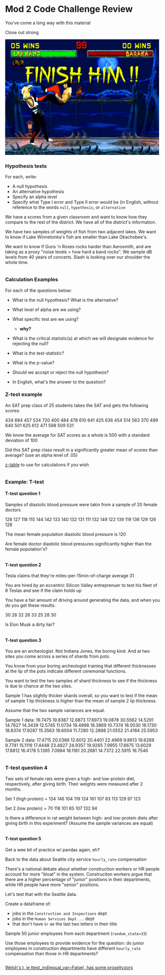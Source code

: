 # Mod 2 Code Challenge Review

You've come a long way with this material

Close out strong

![](viz/mortal_kombat.gif)

### Hypothesis tests

For each, write:

- A null hypothesis 
- An alternative hypothesis
- Specify an alpha level
- Specify what Type I error and Type II error would be (in English, without reference to the words `null`, `hypothesis`, or `alternative`

We have a scores from a given classroom and want to know how they compare to the rest of the district.  We have all of the district's information.



We have two samples of weights of fish from two adjacent lakes.  We want to know if Lake Winnetonka's fish are smaller than Lake Okachobee's.



We want to know if Guns 'n Roses rocks harder than Aerosmith, and are taking as a proxy "noise levels = how hard a band rocks".  We sample dB levels from 40 years of concerts.  Slash is looking over our shoulder the whole time.  


```python

```

### Calculation Examples

For each of the questions below:

- What is the null hypothesis?  What is the alternative?

- What level of alpha are we using?  


- What specific test are we using?
    - **why?**


- What is the critical statistic(s) at which we will designate evidence for rejecting the null?

- What is the test-statistic?

- What is the p-value?

- Should we accept or reject the null hypothesis?

- In English, what's the answer to the question?

### Z-test example

An SAT prep class of 25 students takes the SAT and gets the following scores:

434 694 457 534 720 400 484 478 610 641 425 636 454
514 563 370 499 640 501 625 612 471 598 509 531

We know the average for SAT scores as a whole is 500 with a standard deviation of 100

Did this SAT prep class result in a significantly greater mean of scores than average?
(use an alpha level of .05)

[z-table](https://www.z-table.com) to use for calculations if you wish


```python

```

### Example: T-test

#### T-test question 1

Samples of diastolic blood pressure were takin from a sample of 20 female doctors

128 127 118 115 144 142 133 140 132 131 111 132 149 122 139 119 136 129 126 128

The mean female population diastolic blood pressure is 120

Are female doctor diastolic blood pressures significantly higher than the female population's?


```python

```

#### T-test question 2

Tesla claims that they're miles-per-15min-of-charge average 31 

You are hired by an eccentric Silicon Valley entreprenuer to test his fleet of 8 Teslas and see if the claim holds up

You have a fair amount of driving around generating the data, and when you do you get these results:

30 28 32 26 33 25 28 30

Is Elon Musk a dirty liar?


```python

```

#### T-test question 3

You are an archeologist.  Not Indiana Jones, the boring kind.  And at two sites you come across a series of shards from pots.

You know from your boring archeologist training that different thicknesses at the lip of the pots indicate different ceremonial functions.  

You want to test the two samples of shard thickness to see if the thickness is due to chance at the two sites.

Sample 1 has slightly thicker shards overall, so you want to test if the mean of sample 1 lip thickness is higher than the mean of sample 2 lip thickness.  

Assume that the two sample variances are equal.

Sample 1 data:
19.7475 19.8387 12.6873 17.6973 19.0878 30.5562 14.5291 14.7627 14.3439 12.5745 11.0734 19.4998 18.3869 10.7374 18.0030 18.1730 18.8374 17.9287 15.3563 18.6004 11.7280 12.2898 21.0552 21.4184 25.5953

Sample 2 data:
17.4715 20.0386 12.6012 20.4401 22.4969 9.8613 19.6289 9.7741 15.1119 17.4448 23.4827 24.9357 19.9265 7.9955 17.6675 13.6029 17.8812 16.4178 5.1385 7.0984 18.1181 20.2681 14.7372 22.5915 16.7546


```python

```

### T-test question 4

Two sets of female rats were given a high- and low-protein diet, respectively, after giving birth.  Their weights were measured after 2 months.

Set 1 (high protein) = 134 146 104 119 124 161 107 83 113 129 97 123

Set 2 (low protein) = 70 118 101 85 107 132 94

Is there a difference in rat weight between high- and low-protein diets after giving birth in this experiment?
(Assume the sample variances are equal)


```python

```

#### T-test question 5

Get a wee bit of practice w/ pandas again, eh?

Back to the data about Seattle city service `hourly_rate` compensation

There's a national debate about whether construction workers or HR people account for more "bloat" in the system.  Construciton workers argue that there are a higher percentage of "junior" positions in their departments, while HR people have more "senior" positions.  

Let's test that with the Seattle data.

Create a dataframe of:
- jobs in the `Construction and Inspections` dept
- jobs in the `Human Services Dept` . . . dept
- that don't have `Sr` as the last two letters in their title

Sample 50 junior employees from each department (`random_state=33`)

Use those employees to provide evidence for the question: do junior employees in construction departments have different `hourly_rate` compensation than those in HR departments?


```python

```

[Welsh's t, ie ttest_ind(equal_var=False), has some proseltyzors](https://onlinelibrary.wiley.com/doi/abs/10.1348/000711004849222)


```python

```
